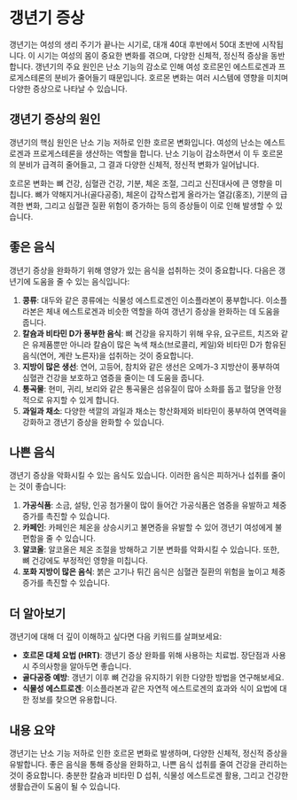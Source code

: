 # 갱년기 증상

갱년기는 여성의 생리 주기가 끝나는 시기로, 대개 40대 후반에서 50대 초반에 시작됩니다. 이 시기는 여성의 몸이 중요한 변화를 겪으며, 다양한 신체적, 정신적 증상을 동반합니다. 갱년기의 주요 원인은 난소 기능의 감소로 인해 여성 호르몬인 에스트로겐과 프로게스테론의 분비가 줄어들기 때문입니다. 호르몬 변화는 여러 시스템에 영향을 미치며 다양한 증상으로 나타날 수 있습니다.

## 갱년기 증상의 원인

갱년기의 핵심 원인은 난소 기능 저하로 인한 호르몬 변화입니다. 여성의 난소는 에스트로겐과 프로게스테론을 생산하는 역할을 합니다. 난소 기능이 감소하면서 이 두 호르몬의 분비가 급격히 줄어들고, 그 결과 다양한 신체적, 정신적 변화가 일어납니다.

호르몬 변화는 뼈 건강, 심혈관 건강, 기분, 체온 조절, 그리고 신진대사에 큰 영향을 미칩니다. 뼈가 약해지거나(골다공증), 체온이 갑작스럽게 올라가는 열감(홍조), 기분의 급격한 변화, 그리고 심혈관 질환 위험이 증가하는 등의 증상들이 이로 인해 발생할 수 있습니다.

## 좋은 음식

갱년기 증상을 완화하기 위해 영양가 있는 음식을 섭취하는 것이 중요합니다. 다음은 갱년기에 도움을 줄 수 있는 음식입니다:

1. **콩류**: 대두와 같은 콩류에는 식물성 에스트로겐인 이소플라본이 풍부합니다. 이소플라본은 체내 에스트로겐과 비슷한 역할을 하여 갱년기 증상을 완화하는 데 도움을 줍니다.
2. **칼슘과 비타민 D가 풍부한 음식**: 뼈 건강을 유지하기 위해 우유, 요구르트, 치즈와 같은 유제품뿐만 아니라 칼슘이 많은 녹색 채소(브로콜리, 케일)와 비타민 D가 함유된 음식(연어, 계란 노른자)을 섭취하는 것이 중요합니다.
3. **지방이 많은 생선**: 연어, 고등어, 참치와 같은 생선은 오메가-3 지방산이 풍부하여 심혈관 건강을 보호하고 염증을 줄이는 데 도움을 줍니다.
4. **통곡물**: 현미, 귀리, 보리와 같은 통곡물은 섬유질이 많아 소화를 돕고 혈당을 안정적으로 유지할 수 있게 합니다.
5. **과일과 채소**: 다양한 색깔의 과일과 채소는 항산화제와 비타민이 풍부하여 면역력을 강화하고 갱년기 증상을 완화할 수 있습니다.

## 나쁜 음식

갱년기 증상을 악화시킬 수 있는 음식도 있습니다. 이러한 음식은 피하거나 섭취를 줄이는 것이 좋습니다:

1. **가공식품**: 소금, 설탕, 인공 첨가물이 많이 들어간 가공식품은 염증을 유발하고 체중 증가를 촉진할 수 있습니다.
2. **카페인**: 카페인은 체온을 상승시키고 불면증을 유발할 수 있어 갱년기 여성에게 불편함을 줄 수 있습니다.
3. **알코올**: 알코올은 체온 조절을 방해하고 기분 변화를 악화시킬 수 있습니다. 또한, 뼈 건강에도 부정적인 영향을 미칩니다.
4. **포화 지방이 많은 음식**: 붉은 고기나 튀긴 음식은 심혈관 질환의 위험을 높이고 체중 증가를 촉진할 수 있습니다.

## 더 알아보기

갱년기에 대해 더 깊이 이해하고 싶다면 다음 키워드를 살펴보세요:

- **호르몬 대체 요법 (HRT)**: 갱년기 증상 완화를 위해 사용하는 치료법. 장단점과 사용 시 주의사항을 알아두면 좋습니다.
- **골다공증 예방**: 갱년기 이후 뼈 건강을 유지하기 위한 다양한 방법을 연구해보세요.
- **식물성 에스트로겐**: 이소플라본과 같은 자연적 에스트로겐의 효과와 식이 요법에 대한 정보를 찾으면 유용합니다.

## 내용 요약

갱년기는 난소 기능 저하로 인한 호르몬 변화로 발생하며, 다양한 신체적, 정신적 증상을 유발합니다. 좋은 음식을 통해 증상을 완화하고, 나쁜 음식 섭취를 줄여 건강을 관리하는 것이 중요합니다. 충분한 칼슘과 비타민 D 섭취, 식물성 에스트로겐 활용, 그리고 건강한 생활습관이 도움이 될 수 있습니다.